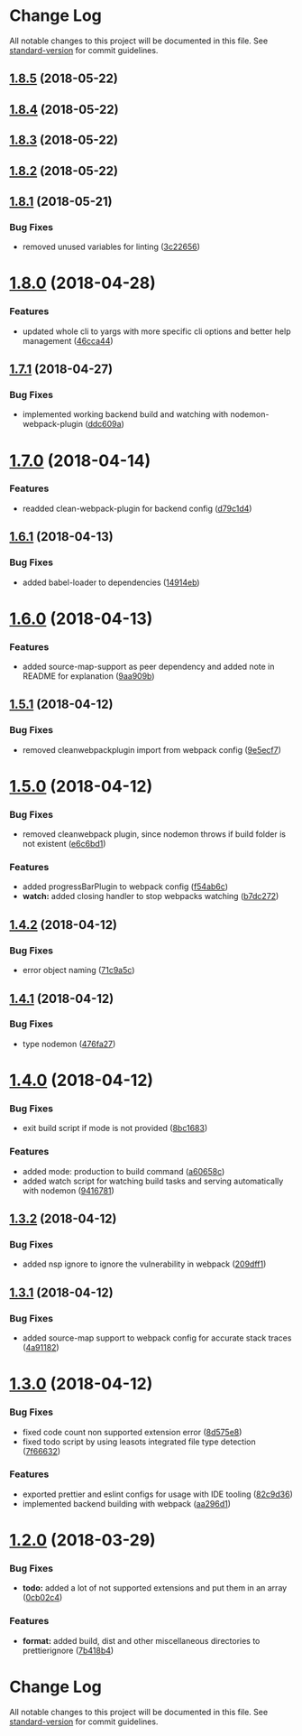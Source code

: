 # Change Log

All notable changes to this project will be documented in this file. See [standard-version](https://github.com/conventional-changelog/standard-version) for commit guidelines.

<a name="1.8.5"></a>
## [1.8.5](https://git.nicolaischmid.de/wasc-npm/wasc-tools/compare/v1.8.4...v1.8.5) (2018-05-22)



<a name="1.8.4"></a>
## [1.8.4](https://git.nicolaischmid.de/wasc-npm/wasc-tools/compare/v1.8.3...v1.8.4) (2018-05-22)



<a name="1.8.3"></a>
## [1.8.3](https://git.nicolaischmid.de/wasc-npm/wasc-tools/compare/v1.8.2...v1.8.3) (2018-05-22)



<a name="1.8.2"></a>
## [1.8.2](https://git.nicolaischmid.de/wasc-npm/wasc-tools/compare/v1.8.1...v1.8.2) (2018-05-22)



<a name="1.8.1"></a>
## [1.8.1](https://git.nicolaischmid.de/wasc-npm/wasc-tools/compare/v1.8.0...v1.8.1) (2018-05-21)


### Bug Fixes

* removed unused variables for linting ([3c22656](https://git.nicolaischmid.de/wasc-npm/wasc-tools/commits/3c22656))



<a name="1.8.0"></a>
# [1.8.0](https://git.nicolaischmid.de/wasc-npm/wasc-tools/compare/v1.7.1...v1.8.0) (2018-04-28)


### Features

* updated whole cli to yargs with more specific cli options and better help management ([46cca44](https://git.nicolaischmid.de/wasc-npm/wasc-tools/commits/46cca44))



<a name="1.7.1"></a>
## [1.7.1](https://git.nicolaischmid.de/wasc-npm/wasc-tools/compare/v1.7.0...v1.7.1) (2018-04-27)


### Bug Fixes

* implemented working backend build and watching with nodemon-webpack-plugin ([ddc609a](https://git.nicolaischmid.de/wasc-npm/wasc-tools/commits/ddc609a))



<a name="1.7.0"></a>
# [1.7.0](https://git.nicolaischmid.de/wasc-npm/wasc-tools/compare/v1.6.1...v1.7.0) (2018-04-14)


### Features

* readded clean-webpack-plugin for backend config ([d79c1d4](https://git.nicolaischmid.de/wasc-npm/wasc-tools/commits/d79c1d4))



<a name="1.6.1"></a>
## [1.6.1](https://git.nicolaischmid.de/wasc-npm/wasc-tools/compare/v1.6.0...v1.6.1) (2018-04-13)


### Bug Fixes

* added babel-loader to dependencies ([14914eb](https://git.nicolaischmid.de/wasc-npm/wasc-tools/commits/14914eb))



<a name="1.6.0"></a>
# [1.6.0](https://git.nicolaischmid.de/wasc-npm/wasc-tools/compare/v1.5.1...v1.6.0) (2018-04-13)


### Features

* added source-map-support as peer dependency and added note in README for explanation ([9aa909b](https://git.nicolaischmid.de/wasc-npm/wasc-tools/commits/9aa909b))



<a name="1.5.1"></a>
## [1.5.1](https://git.nicolaischmid.de/wasc-npm/wasc-tools/compare/v1.5.0...v1.5.1) (2018-04-12)


### Bug Fixes

* removed cleanwebpackplugin import from webpack config ([9e5ecf7](https://git.nicolaischmid.de/wasc-npm/wasc-tools/commits/9e5ecf7))



<a name="1.5.0"></a>
# [1.5.0](https://git.nicolaischmid.de/wasc-npm/wasc-tools/compare/v1.4.2...v1.5.0) (2018-04-12)


### Bug Fixes

* removed cleanwebpack plugin, since nodemon throws if build folder is not existent ([e6c6bd1](https://git.nicolaischmid.de/wasc-npm/wasc-tools/commits/e6c6bd1))


### Features

* added progressBarPlugin to webpack config ([f54ab6c](https://git.nicolaischmid.de/wasc-npm/wasc-tools/commits/f54ab6c))
* **watch:** added closing handler to stop webpacks watching ([b7dc272](https://git.nicolaischmid.de/wasc-npm/wasc-tools/commits/b7dc272))



<a name="1.4.2"></a>
## [1.4.2](https://git.nicolaischmid.de/wasc-npm/wasc-tools/compare/v1.4.1...v1.4.2) (2018-04-12)


### Bug Fixes

* error object naming ([71c9a5c](https://git.nicolaischmid.de/wasc-npm/wasc-tools/commits/71c9a5c))



<a name="1.4.1"></a>
## [1.4.1](https://git.nicolaischmid.de/wasc-npm/wasc-tools/compare/v1.4.0...v1.4.1) (2018-04-12)


### Bug Fixes

* type nodemon ([476fa27](https://git.nicolaischmid.de/wasc-npm/wasc-tools/commits/476fa27))



<a name="1.4.0"></a>
# [1.4.0](https://git.nicolaischmid.de/wasc-npm/wasc-tools/compare/v1.3.2...v1.4.0) (2018-04-12)


### Bug Fixes

* exit build script if mode is not provided ([8bc1683](https://git.nicolaischmid.de/wasc-npm/wasc-tools/commits/8bc1683))


### Features

* added mode: production to build command ([a60658c](https://git.nicolaischmid.de/wasc-npm/wasc-tools/commits/a60658c))
* added watch script for watching build tasks and serving automatically with nodemon ([9416781](https://git.nicolaischmid.de/wasc-npm/wasc-tools/commits/9416781))



<a name="1.3.2"></a>
## [1.3.2](https://git.nicolaischmid.de/wasc-npm/wasc-tools/compare/v1.3.1...v1.3.2) (2018-04-12)


### Bug Fixes

* added nsp ignore to ignore the vulnerability in webpack ([209dff1](https://git.nicolaischmid.de/wasc-npm/wasc-tools/commits/209dff1))



<a name="1.3.1"></a>
## [1.3.1](https://git.nicolaischmid.de/wasc-npm/wasc-tools/compare/v1.3.0...v1.3.1) (2018-04-12)


### Bug Fixes

* added source-map support to webpack config for accurate stack traces ([4a91182](https://git.nicolaischmid.de/wasc-npm/wasc-tools/commits/4a91182))



<a name="1.3.0"></a>
# [1.3.0](https://git.nicolaischmid.de/wasc-npm/wasc-tools/compare/v1.2.0...v1.3.0) (2018-04-12)


### Bug Fixes

* fixed code count non supported extension error ([8d575e8](https://git.nicolaischmid.de/wasc-npm/wasc-tools/commits/8d575e8))
* fixed todo script by using leasots integrated file type detection ([7f66632](https://git.nicolaischmid.de/wasc-npm/wasc-tools/commits/7f66632))


### Features

* exported prettier and eslint configs for usage with IDE tooling ([82c9d36](https://git.nicolaischmid.de/wasc-npm/wasc-tools/commits/82c9d36))
* implemented backend building with webpack ([aa296d1](https://git.nicolaischmid.de/wasc-npm/wasc-tools/commits/aa296d1))



<a name="1.2.0"></a>
# [1.2.0](https://git.nicolaischmid.de/wasc-npm/wasc-tools/compare/v1.1.3...v1.2.0) (2018-03-29)


### Bug Fixes

* **todo:** added a lot of not supported extensions and put them in an array ([0cb02c4](https://git.nicolaischmid.de/wasc-npm/wasc-tools/commits/0cb02c4))


### Features

* **format:** added build, dist and other miscellaneous directories to prettierignore ([7b418b4](https://git.nicolaischmid.de/wasc-npm/wasc-tools/commits/7b418b4))



# Change Log

All notable changes to this project will be documented in this file. See [standard-version](https://github.com/conventional-changelog/standard-version) for commit guidelines.
